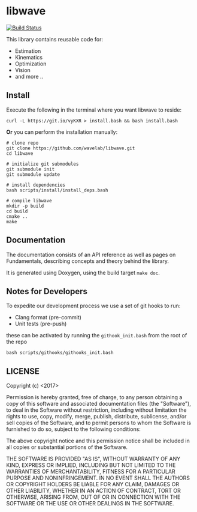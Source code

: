 # libwave
[![Build Status](https://travis-ci.org/wavelab/libwave.png?branch=master)][1]

This library contains reusable code for:

- Estimation
- Kinematics
- Optimization
- Vision
- and more ..


## Install

Execute the following in the terminal where you want libwave to reside:

    curl -L https://git.io/vyKXR > install.bash && bash install.bash

**Or** you can perform the installation manually:

    # clone repo
    git clone https://github.com/wavelab/libwave.git
    cd libwave

    # initialize git submodules
    git submodule init
    git submodule update

    # install dependencies
    bash scripts/install/install_deps.bash

    # compile libwave
    mkdir -p build
    cd build
    cmake ..
    make


## Documentation

The documentation consists of an API reference as well as pages on Fundamentals,
describing concepts and theory behind the library.

It is generated using Doxygen, using the build target `make doc`.


## Notes for Developers

To expedite our development process we use a set of git hooks to run:

- Clang format (pre-commit)
- Unit tests (pre-push)

these can be activated by running the `githook_init.bash` from the root of the repo

    bash scripts/githooks/githooks_init.bash


## LICENSE

Copyright (c) <2017> <Wavelab>

Permission is hereby granted, free of charge, to any person obtaining a copy
of this software and associated documentation files (the "Software"), to deal
in the Software without restriction, including without limitation the rights
to use, copy, modify, merge, publish, distribute, sublicense, and/or sell
copies of the Software, and to permit persons to whom the Software is
furnished to do so, subject to the following conditions:

The above copyright notice and this permission notice shall be included in all
copies or substantial portions of the Software.

THE SOFTWARE IS PROVIDED "AS IS", WITHOUT WARRANTY OF ANY KIND, EXPRESS OR
IMPLIED, INCLUDING BUT NOT LIMITED TO THE WARRANTIES OF MERCHANTABILITY,
FITNESS FOR A PARTICULAR PURPOSE AND NONINFRINGEMENT. IN NO EVENT SHALL THE
AUTHORS OR COPYRIGHT HOLDERS BE LIABLE FOR ANY CLAIM, DAMAGES OR OTHER
LIABILITY, WHETHER IN AN ACTION OF CONTRACT, TORT OR OTHERWISE, ARISING FROM,
OUT OF OR IN CONNECTION WITH THE SOFTWARE OR THE USE OR OTHER DEALINGS IN THE
SOFTWARE.

[1]: https://travis-ci.org/wavelab/libwave
[edit_docs]: http://chutsu.github.io/ditto/#docs/how_do_i_use_ditto
